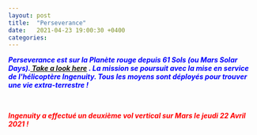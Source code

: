 ```yaml
---
layout: post
title:  "Perseverance"
date:   2021-04-23 19:00:30 +0400
categories: 
---
```

<span style="color: blue">***Perseverance est sur la Planète rouge depuis 61 Sols (ou Mars Solar Days).<a href="https://mars.nasa.gov/mars2020/" target="_blank"> Take a look here</a> . La mission se poursuit avec la mise en service de l'hélicoptère Ingenuity. Tous les moyens sont déployés pour trouver une vie extra-terrestre !***</span>
<!---
<span><a href="https://www.youtube.com/watch?v=ND7YO715QOE" target="_blank">Suivre ici en direct le premier vol d'ingenuity le 12/04/2021 à partir de 11h30 (heure Réunion)</a></span>
--->
<br>

<span style="color: red">***Ingenuity a effectué un deuxième vol vertical sur Mars le jeudi 22 Avril 2021 !***</span>
<!---
<iframe src='https://mars.nasa.gov/embed/25842/' width='100%' height='300'  scrolling='no' frameborder='0'></iframe>
<br>
<br/><br>
--->




